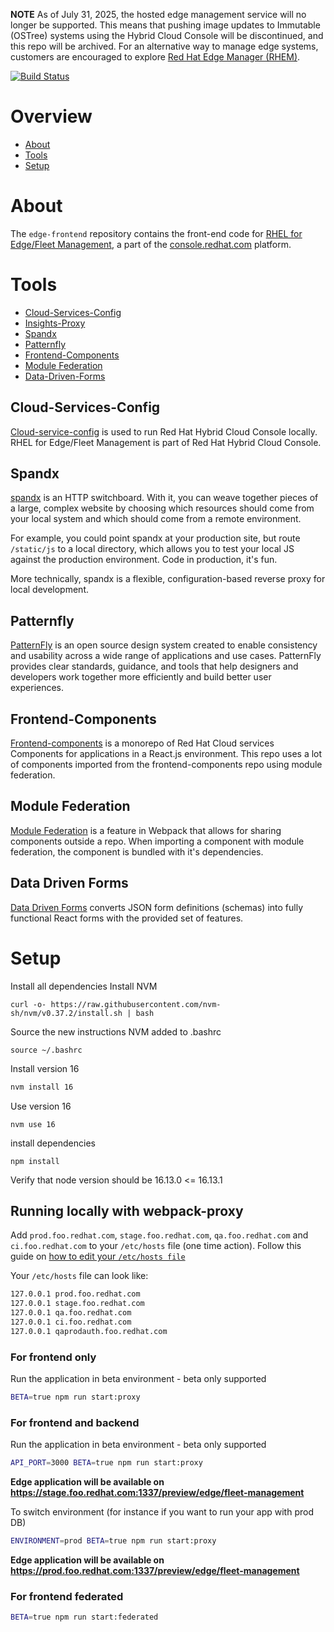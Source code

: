 **NOTE**
As of July 31, 2025, the hosted edge management service will no longer be supported. This means that pushing image updates to Immutable (OSTree) systems using the Hybrid Cloud Console will be discontinued, and this repo will be archived. For an alternative way to manage edge systems, customers are encouraged to explore [Red Hat Edge Manager (RHEM)](https://docs.redhat.com/en/documentation/red_hat_ansible_automation_platform/2.5/html/managing_device_fleets_with_the_red_hat_edge_manager/index).

[![Build Status](https://travis-ci.com/RedHatInsights/edge-frontend.svg?branch=master)](https://travis-ci.com/RedHatInsights/edge-frontend)

# Overview
- [About](#about)
- [Tools](#tools)
- [Setup](#setup)

# About
The `edge-frontend` repository contains the front-end code for [RHEL for Edge/Fleet Management](https://console.stage.redhat.com/edge/fleet-management), a part of the [console.redhat.com](https://console.redhat.com) platform.


# Tools
- [Cloud-Services-Config](#cloud-services-config)
- [Insights-Proxy](#insights-proxy)
- [Spandx](#spandx)
- [Patternfly](#patternfly)
- [Frontend-Components](#frontend-components)
- [Module Federation](#module-federation)
- [Data-Driven-Forms](#data-driven-forms)

## Cloud-Services-Config
[Cloud-service-config](https://github.com/RedHatInsights/cloud-services-config) is used to run Red Hat Hybrid Cloud Console locally. RHEL for Edge/Fleet Management is part of Red Hat Hybrid Cloud Console. 

## Spandx
[spandx](https://github.com/redhataccess/spandx) is an HTTP switchboard. With it, you can weave together pieces of a large, complex website by choosing which resources should come from your local system and which should come from a remote environment.

For example, you could point spandx at your production site, but route `/static/js` to a local directory, which allows you to test your local JS against the production environment. Code in production, it's fun.

More technically, spandx is a flexible, configuration-based reverse proxy for local development.

## Patternfly
[PatternFly](https://www.patternfly.org/v4/) is an open source design system created to enable consistency and usability across a wide range of applications and use cases. PatternFly provides clear standards, guidance, and tools that help designers and developers work together more efficiently and build better user experiences.

## Frontend-Components
[Frontend-components](https://github.com/RedHatInsights/frontend-components) is a monorepo of Red Hat Cloud services Components for applications in a React.js environment. This repo uses a lot of components imported from the frontend-components repo using module federation.

## Module Federation
[Module Federation](https://webpack.js.org/concepts/module-federation/) is a feature in Webpack that allows for sharing components outside a repo. When importing a component with module federation, the component is bundled with it's dependencies.

## Data Driven Forms
[Data Driven Forms](https://data-driven-forms.org/) converts JSON form definitions (schemas) into fully functional React forms with the provided set of features.

# Setup
Install all dependencies
Install NVM
```
curl -o- https://raw.githubusercontent.com/nvm-sh/nvm/v0.37.2/install.sh | bash
```
Source the new instructions NVM added to .bashrc
```
source ~/.bashrc
```
Install version 16
```bash
nvm install 16
```
Use version 16
```
nvm use 16
```
install dependencies
```
npm install
```
Verify that node version should be 16.13.0 <= 16.13.1

## Running locally with webpack-proxy

Add `prod.foo.redhat.com`, `stage.foo.redhat.com`, `qa.foo.redhat.com` and  `ci.foo.redhat.com` to your `/etc/hosts` file (one time action). Follow this guide on [how to edit your `/etc/hosts file`](https://docs.rackspace.com/support/how-to/modify-your-hosts-file/)

Your `/etc/hosts` file can look like:

```bash
127.0.0.1 prod.foo.redhat.com
127.0.0.1 stage.foo.redhat.com
127.0.0.1 qa.foo.redhat.com
127.0.0.1 ci.foo.redhat.com
127.0.0.1 qaprodauth.foo.redhat.com
```

### **For frontend only**

Run the application in beta environment - beta only supported
```bash
BETA=true npm run start:proxy
```

### **For frontend and backend**

Run the application in beta environment - beta only supported
```bash
API_PORT=3000 BETA=true npm run start:proxy
```
**Edge application will be available on https://stage.foo.redhat.com:1337/preview/edge/fleet-management**

To switch environment (for instance if you want to run your app with prod DB)
```bash
ENVIRONMENT=prod BETA=true npm run start:proxy
```
**Edge application will be available on https://prod.foo.redhat.com:1337/preview/edge/fleet-management**

### **For frontend federated**
```bash
BETA=true npm run start:federated
```
